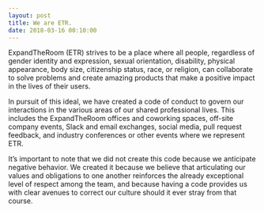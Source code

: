 ```yaml
---
layout: post
title: We are ETR.
date: 2018-03-16 00:10:00
---
```


ExpandTheRoom (ETR) strives to be a place where all people, regardless of gender identity and expression, sexual orientation, disability, physical appearance, body size, citizenship status, race, or religion, can collaborate to solve problems and create amazing products that make a positive impact in the lives of their users. 

In pursuit of this ideal, we have created a code of conduct to govern our interactions in the various areas of our shared professional lives. This includes the ExpandTheRoom offices and coworking spaces, off-site company events, Slack and email exchanges, social media, pull request feedback, and industry conferences or other events where we represent ETR.

It’s important to note that we did not create this code because we anticipate negative behavior. We created it because we believe that articulating our values and obligations to one another reinforces the already exceptional level of respect among the team, and because having a code provides us with clear avenues to correct our culture should it ever stray from that course. 


